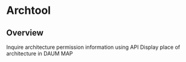 # Archtool

## Overview
Inquire architecture permission information using API
Display place of architecture in DAUM MAP
